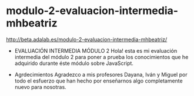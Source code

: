 # modulo-2-evaluacion-intermedia-mhbeatriz
http://beta.adalab.es/modulo-2-evaluacion-intermedia-mhbeatriz/
* EVALUACIÓN INTERMEDIA MÓDULO 2 
Hola! esta es mi evaluación intermedia del módulo 2 para poner a prueba los conocimientos que he adquirido durante éste módulo sobre JavaScript.

* Agrdecimientos 
Agradezco a mis profesores Dayana, Iván y Miguel por todo el esfuerzo que han hecho por enseñarnos algo completamente nuevo para nosotras.
